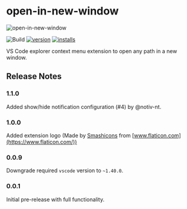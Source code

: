 # open-in-new-window

![open-in-new-window](https://raw.githubusercontent.com/onatm/open-in-new-window/master/assets/logo.png)

![Build](https://github.com/onatm/open-in-new-window/workflows/Build/badge.svg)
[![version](https://img.shields.io/vscode-marketplace/v/onatm.open-in-new-window.svg?style=flat-square&label=vscode%20marketplace)](https://marketplace.visualstudio.com/items?itemName=onatm.open-in-new-window)
[![installs](https://img.shields.io/vscode-marketplace/d/onatm.open-in-new-window.svg?style=flat-square)](https://marketplace.visualstudio.com/items?itemName=onatm.open-in-new-window)

VS Code explorer context menu extension to open any path in a new window.

## Release Notes

### 1.1.0

Added show/hide notification configuration (#4) by @notiv-nt.

### 1.0.0

Added extension logo (Made by [Smashicons](https://smashicons.com/) from [www.flaticon.com](https://www.flaticon.com/))

### 0.0.9

Downgrade required `vscode` version to `~1.40.0`.

### 0.0.1

Initial pre-release with full functionality.
